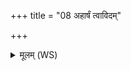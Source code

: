 +++
title = "08 अहार्षं त्वाविदम्"

+++
<details><summary>मूलम् (WS)</summary>

अहार्षं त्वाविदं त्वा पुनरागाः पुनर्नवः ।  
सर्वाङ्गः सर्व ते चक्षुः सर्वमायुश्च ते ऽविदन् ॥ ९ ॥
</details>